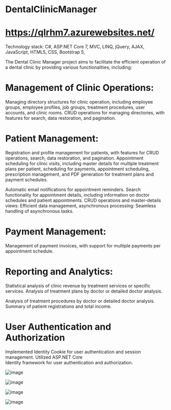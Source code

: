 # DentalClinicManager
# https://qlrhm7.azurewebsites.net/
Technology stack:  C#, ASP.NET Core 7, MVC, LINQ, jQuery, AJAX, JavaScript, HTML5, CSS, Bootstrap 5, 

The Dental Clinic Manager project aims to facilitate the efficient operation of a dental clinic by providing 
various functionalities, including: 

# Management of Clinic Operations: 

Managing directory structures for clinic operation, including employee groups, employee profiles, job groups, 
treatment procedures, user accounts, and clinic rooms. CRUD operations for managing directories, with features 
for search, data restoration, and pagination. 

# Patient Management: 
Registration and profile management for patients, with features for CRUD operations, search, data 
restoration, and pagination. Appointment scheduling for clinic visits, including master details for multiple 
treatment plans per patient, scheduling for payments, appointment scheduling, prescription management, and PDF 
generation for treatment plans and payment schedules.

Automatic email notifications for appointment reminders. 
Search functionality for appointment details, including information on doctor schedules and patient appointments. 
CRUD operations and master-details views: Efficient data management, asynchronous processing: Seamless 
handling of asynchronous tasks.  

# Payment Management:   

Management of payment invoices, with support for multiple payments per appointment schedule. 

# Reporting and Analytics: 
Statistical analysis of clinic revenue by treatment services or specific services. Analysis of treatment plans by 
doctor or detailed doctor analysis.

Analysis of treatment procedures by doctor or detailed doctor analysis. 
Summary of patient registrations and total income. 

# User Authentication and Authorization 
Implemented Identity Cookie for user authentication and session management. Utilized ASP.NET Core     
Identity framework for user authentication and authorization.  

![image](https://github.com/MinhTran7959/DentalClinicManager/assets/128154976/926437f6-d325-4360-94e7-0fea39110e0b)


![image](https://github.com/MinhTran7959/DentalClinicManager/assets/128154976/cdd6b894-6767-4cb2-a779-55fb7b96039e)



![image](https://github.com/MinhTran7959/DentalClinicManager/assets/128154976/4b5b7fd8-e67b-433a-a543-8b2e6913566d)

![image](https://github.com/MinhTran7959/DentalClinicManager/assets/128154976/2152f3dd-d997-4609-b4df-35d48d602052)


